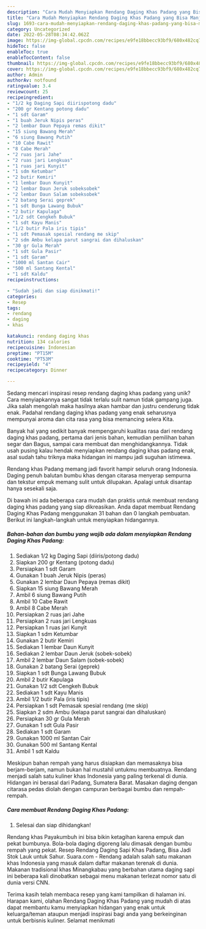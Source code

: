 ```yaml
---
description: "Cara Mudah Menyiapkan Rendang Daging Khas Padang yang Bisa Manjain Lidah"
title: "Cara Mudah Menyiapkan Rendang Daging Khas Padang yang Bisa Manjain Lidah"
slug: 1693-cara-mudah-menyiapkan-rendang-daging-khas-padang-yang-bisa-manjain-lidah
category: Uncategorized
date: 2022-05-28T08:34:42.062Z
image: https://img-global.cpcdn.com/recipes/e9fe18bbecc93bf9/680x482cq70/rendang-daging-khas-padang-foto-resep-utama.jpg
hideToc: false
enableToc: true
enableTocContent: false
thumbnail: https://img-global.cpcdn.com/recipes/e9fe18bbecc93bf9/680x482cq70/rendang-daging-khas-padang-foto-resep-utama.jpg
cover: https://img-global.cpcdn.com/recipes/e9fe18bbecc93bf9/680x482cq70/rendang-daging-khas-padang-foto-resep-utama.jpg
author: Admin
authorAv: notfound
ratingvalue: 3.4
reviewcount: 25
recipeingredient:
- "1/2 kg Daging Sapi diirispotong dadu"
- "200 gr Kentang potong dadu"
- "1 sdt Garam"
- "1 buah Jeruk Nipis peras"
- "2 lembar Daun Pepaya remas dikit"
- "15 siung Bawang Merah"
- "6 siung Bawang Putih"
- "10 Cabe Rawit"
- "8 Cabe Merah"
- "2 ruas jari Jahe"
- "2 ruas jari Lengkuas"
- "1 ruas jari Kunyit"
- "1 sdm Ketumbar"
- "2 butir Kemiri"
- "1 lembar Daun Kunyit"
- "2 lembar Daun Jeruk sobeksobek"
- "2 lembar Daun Salam sobeksobek"
- "2 batang Serai geprek"
- "1 sdt Bunga Lawang Bubuk"
- "2 butir Kapulaga"
- "1/2 sdt Cengkeh Bubuk"
- "1 sdt Kayu Manis"
- "1/2 butir Pala iris tipis"
- "1 sdt Pemasak spesial rendang me skip"
- "2 sdm Ambu kelapa parut sangrai dan dihaluskan"
- "30 gr Gula Merah"
- "1 sdt Gula Pasir"
- "1 sdt Garam"
- "1000 ml Santan Cair"
- "500 ml Santang Kental"
- "1 sdt Kaldu"
recipeinstructions:

- "Sudah jadi dan siap dinikmati!"
categories:
- Resep
tags:
- rendang
- daging
- khas

katakunci: rendang daging khas 
nutrition: 134 calories
recipecuisine: Indonesian
preptime: "PT15M"
cooktime: "PT53M"
recipeyield: "4"
recipecategory: Dinner

---
```





Sedang mencari inspirasi resep rendang daging khas padang yang unik? Cara menyiapkannya sangat tidak terlalu sulit namun tidak gampang juga. Jika salah mengolah maka hasilnya akan hambar dan justru cenderung tidak enak. Padahal rendang daging khas padang yang enak seharusnya mempunyai aroma dan cita rasa yang bisa memancing selera Kita.





Banyak hal yang sedikit banyak mempengaruhi kualitas rasa dari rendang daging khas padang, pertama dari jenis bahan, kemudian pemilihan bahan segar dan Bagus, sampai cara membuat dan menghidangkannya. Tidak usah pusing kalau hendak menyiapkan rendang daging khas padang enak,      asal sudah tahu triknya maka hidangan ini mampu jadi suguhan istimewa.














Rendang khas Padang memang jadi favorit hampir seluruh orang Indonesia. Daging penuh balutan bumbu khas dengan citarasa menyerap sempurna dan tekstur empuk memang sulit untuk dilupakan. Apalagi untuk disantap hanya sesekali saja.






Di bawah ini ada beberapa cara mudah dan praktis untuk membuat rendang daging khas padang yang siap dikreasikan. Anda dapat membuat Rendang Daging Khas Padang menggunakan 31 bahan dan 0 langkah pembuatan. Berikut ini langkah-langkah untuk menyiapkan hidangannya.

<!--inarticleads1-->

##### Bahan-bahan dan bumbu yang wajib ada dalam menyiapkan Rendang Daging Khas Padang:

1. Sediakan 1/2 kg Daging Sapi (diiris/potong dadu)
1. Siapkan 200 gr Kentang (potong dadu)
1. Persiapkan 1 sdt Garam
1. Gunakan 1 buah Jeruk Nipis (peras)
1. Gunakan 2 lembar Daun Pepaya (remas dikit)
1. Siapkan 15 siung Bawang Merah
1. Ambil 6 siung Bawang Putih
1. Ambil 10 Cabe Rawit
1. Ambil 8 Cabe Merah
1. Persiapkan 2 ruas jari Jahe
1. Persiapkan 2 ruas jari Lengkuas
1. Persiapkan 1 ruas jari Kunyit
1. Siapkan 1 sdm Ketumbar
1. Gunakan 2 butir Kemiri
1. Sediakan 1 lembar Daun Kunyit
1. Sediakan 2 lembar Daun Jeruk (sobek-sobek)
1. Ambil 2 lembar Daun Salam (sobek-sobek)
1. Gunakan 2 batang Serai (geprek)
1. Siapkan 1 sdt Bunga Lawang Bubuk
1. Ambil 2 butir Kapulaga
1. Gunakan 1/2 sdt Cengkeh Bubuk
1. Sediakan 1 sdt Kayu Manis
1. Ambil 1/2 butir Pala (iris tipis)
1. Persiapkan 1 sdt Pemasak spesial rendang (me skip)
1. Siapkan 2 sdm Ambu (kelapa parut sangrai dan dihaluskan)
1. Persiapkan 30 gr Gula Merah
1. Gunakan 1 sdt Gula Pasir
1. Sediakan 1 sdt Garam
1. Gunakan 1000 ml Santan Cair
1. Gunakan 500 ml Santang Kental
1. Ambil 1 sdt Kaldu


Meskipun bahan rempah yang harus disiapkan dan memasaknya bisa berjam-berjam, namun bukan hal mustahil untukmu membuatnya. Rendang menjadi salah satu kuliner khas Indonesia yang paling terkenal di dunia. Hidangan ini berasal dari Padang, Sumatera Barat. Masakan daging dengan citarasa pedas diolah dengan campuran berbagai bumbu dan rempah-rempah. 

<!--inarticleads2-->

##### Cara membuat Rendang Daging Khas Padang:


1. Selesai dan siap dihidangkan!

Rendang khas Payakumbuh ini bisa bikin ketagihan karena empuk dan pekat bumbunya. Bola-bola daging digoreng lalu dimasak dengan bumbu rempah yang pekat. Resep Rendang Daging Sapi Khas Padang, Bisa Jadi Stok Lauk untuk Sahur. Suara.com - Rendang adalah salah satu makanan khas Indonesia yang masuk dalam daftar makanan terenak di dunia. Makanan tradisional khas Minangkabau yang berbahan utama daging sapi ini beberapa kali dinobatkan sebagai menu makanan terlezat nomor satu di dunia versi CNN. 

Terima kasih telah membaca resep yang kami tampilkan di halaman ini. Harapan kami, olahan Rendang Daging Khas Padang yang mudah di atas dapat membantu kamu menyiapkan hidangan yang enak untuk keluarga/teman ataupun menjadi inspirasi bagi anda yang berkeinginan untuk berbisnis kuliner. Selamat menikmati
